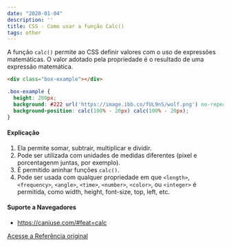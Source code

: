 ```yaml
---
date: "2020-01-04"
description: ''
title: CSS - Como usar a função Calc()
tags: other
---
```


A função `calc()` permite ao CSS definir valores com o uso de expressões matemáticas. O valor adotado pela propriedade é o resultado de uma expressão matemática.

```html
<div class="box-example"></div>
```

```css
.box-example {
  height: 280px;
  background: #222 url('https://image.ibb.co/fUL9nS/wolf.png') no-repeat;
  background-position: calc(100% - 20px) calc(100% - 20px);
}
```

#### Explicação

1. Ela permite somar, subtrair, multiplicar e dividir.
2. Pode ser utilizada com unidades de medidas diferentes (pixel e porcentagenm juntas, por exemplo).
3. É permitido aninhar funções `calc()`.
4. Pode ser usada com qualquer propriedade em que `<length>`, `<frequency>`, `<angle>`, `<time>`, `<number>`, `<color>`, ou `<integer>` é permitida, como width, height, font-size, top, left, etc.

#### Suporte a Navegadores

- https://caniuse.com/#feat=calc

[Acesse a Referência original](http://github.com/30-seconds/)
